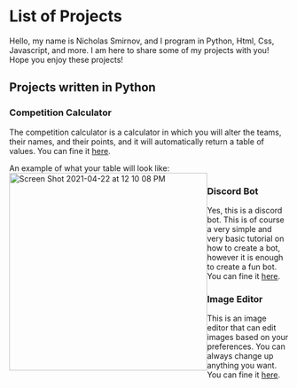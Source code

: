 # List of Projects

Hello, my name is Nicholas Smirnov, and I program in Python, Html, Css, Javascript, and more. I am here to share some of my projects with you! Hope you enjoy these projects!

## Projects written in Python

### Competition Calculator

The competition calculator is a calculator in which you will alter the teams, their names, and their points, and it will automatically return a table of values. You can fine it [here](https://github.com/PythonCoderNick/Projects/tree/main/CompetitionCalculator/CompetitionCalculator.py).

An example of what your table will look like:
<img width="357" style="float:left;" alt="Screen Shot 2021-04-22 at 12 10 08 PM" src="https://user-images.githubusercontent.com/79801331/115748181-eee4e480-a363-11eb-936d-c0358d1a8a2a.png">

### Discord Bot

Yes, this is a discord bot. This is of course a very simple and very basic tutorial on how to create a bot, however it is enough to create a fun bot. You can fine it [here](https://github.com/PythonCoderNick/Projects/tree/main/DiscordBot/DiscordBot.py).

### Image Editor

This is an image editor that can edit images based on your preferences. You can always change up anything you want. You can fine it [here](https://github.com/PythonCoderNick/Projects/blob/main/ImageEditor/ImageEditor.py).
